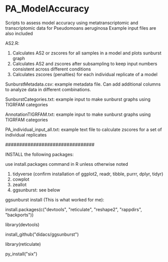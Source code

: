 # PA_ModelAccuracy
Scripts to assess model accuracy using metatranscriptomic and transcriptomic data for Pseudomoans aeruginosa
Example input files are also included

AS2.R:
   1. Calculates AS2 or zscores for all samples in a model and plots sunburst graph
   2. Calculates AS2 and zscores after subsampling to keep input numbers consistent across different conditions
   3. Calculates zscores (penalties) for each individual replicate of a model

SunburstMetadata.csv: example metadata file. Can add additional columns to analyze data in different combinations.

SunburstCategories.txt: example input to make sunburst graphs using TIGRFAM categories

AnnotationTIGRFAM.txt: example input to make sunburst graphs using TIGRFAM categories

PA_individual_input_all.txt: example text file to calculate zscores for a set of individual replicates

################################

INSTALL the following packages:

use install.packages command in R unless otherwise noted

1. tidyverse (confirm installation of ggplot2, readr, tibble, purrr, dplyr, tidyr)
2. cowplot
3. zeallot
4. ggsunburst: see below

ggsunburst install (This is what worked for me):

install.packages(c("devtools", "reticulate", "reshape2", "rappdirs", "backports"))

library(devtools)

install_github("didacs/ggsunburst")

library(reticulate)

py_install("six")
